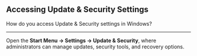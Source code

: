 ## Accessing Update & Security Settings

How do you access Update & Security settings in Windows?

---

Open the **Start Menu → Settings → Update & Security**, where administrators can manage updates, security tools, and recovery options.

